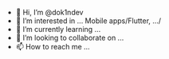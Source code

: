 - 👋 Hi, I’m @dok1ndev
- 👀 I’m interested in ... Mobile apps/Flutter, .../ 
- 🌱 I’m currently learning ...
- 💞️ I’m looking to collaborate on ...
- 📫 How to reach me ... 

<!---
dok1ndev/dok1ndev is a ✨ special ✨ repository because its `README.md` (this file) appears on your GitHub profile.
You can click the Preview link to take a look at your changes.
--->

